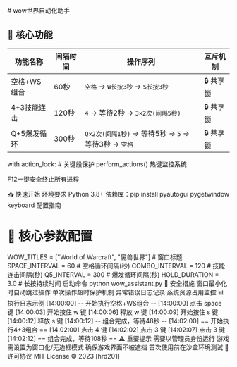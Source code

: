 <MARKDOWN>
# wow世界自动化助手

## 🚀 核心功能

| 功能名称         | 间隔时间   | 操作序列                           | 互斥机制 |
|------------------|------------|-----------------------------------|----------|
| 空格+WS组合      | 60秒       | `空格` → `W长按3秒` → `S长按3秒`  | 🔒 共享锁 |
| 4+3技能连击      | 120秒      | `4` → 等待2秒 → `3×2次(间隔5秒)`  | 🔒 共享锁 |
| Q+5爆发循环       | 300秒      | `Q×2次(间隔1秒)` → 等待5秒 → `5` → 等待3秒 → `空格` | 🔒 共享锁 |

<PYTHON>
with action_lock:  # 关键段保护
    perform_actions()
热键监控系统

F12一键安全终止所有进程

📥 快速开始
环境要求
Python 3.8+
依赖库：pip install pyautogui pygetwindow keyboard
配置指南
<PYTHON>
# 🔧 核心参数配置
WOW_TITLES = ["World of Warcraft", "魔兽世界"]  # 窗口标题
SPACE_INTERVAL = 60    # 空格循环间隔(秒)
COMBO_INTERVAL = 120   # 技能连击间隔(秒) 
Q5_INTERVAL = 300      # 爆发循环间隔(秒)
HOLD_DURATION = 3.0    # 长按持续时间
启动命令
<BASH>
python wow_assistant.py
🛑 安全措施
窗口最小化时自动跳过操作
单次操作超时保护机制
异常错误日志记录
系统资源占用监控
📊 执行日志示例
<LOG>
[14:00:00] -- 开始执行空格+WS组合 --
[14:00:00] 点击 space 键
[14:00:03] 开始按住 w 键
[14:00:06] 释放 w 键
[14:00:09] 开始按住 s 键
[14:00:12] 释放 s 键
[14:00:12] -- 组合完成，等待48秒 --
[14:02:00] == 开始执行4+3组合 ==
[14:02:00] 点击 4 键
[14:02:02] 点击 3 键
[14:02:07] 点击 3 键
[14:02:12] == 组合完成，等待108秒 ==
⚠️ 重要提示
需要以管理员身份运行
游戏需设置为窗口化/无边框模式
确保游戏界面不被遮挡
首次使用前在沙盒环境测试
📜 许可协议
MIT License © 2023 [hrd201]
